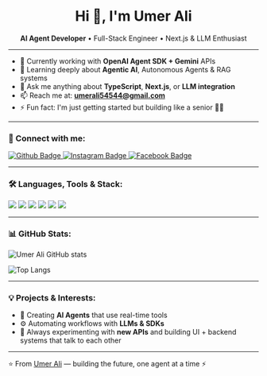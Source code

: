 <h1 align="center">Hi 👋, I'm Umer Ali</h1>

<p align="center">
  <b>AI Agent Developer</b> • Full-Stack Engineer • Next.js & LLM Enthusiast
</p>

---

- 🔭 Currently working with **OpenAI Agent SDK + Gemini** APIs
- 🌱 Learning deeply about **Agentic AI**, Autonomous Agents & RAG systems
- 💬 Ask me anything about **TypeScript**, **Next.js**, or **LLM integration**
- 📫 Reach me at: **umerali54544@gmail.com**
- ⚡ Fun fact: I'm just getting started but building like a senior 🧠💥

---

### 🚀 Connect with me:
<div id="badges">
  <a href="https://github.com/Umer-Ali7">
    <img src="https://img.shields.io/badge/Github-white?style=for-the-badge&logo=Github&logoColor=black" alt="Github Badge"/>
  </a>
  <a href="https://www.instagram.com/umer__alii7">
    <img src="https://img.shields.io/badge/Instagram-purple?style=for-the-badge&logo=instagram&logoColor=white" alt="Instagram Badge"/>
  </a>
  <a href="https://fb.com/umer.bon">
    <img src="https://img.shields.io/badge/Facebook-blue?style=for-the-badge&logo=facebook&logoColor=white" alt="Facebook Badge"/>
  </a>
</div>

---

### 🛠 Languages, Tools & Stack:
<div>
  <img src="https://img.shields.io/badge/Next.js-black?style=for-the-badge&logo=next.js&logoColor=white"/>
  <img src="https://img.shields.io/badge/TypeScript-blue?style=for-the-badge&logo=typescript&logoColor=white"/>
  <img src="https://img.shields.io/badge/TailwindCSS-06B6D4?style=for-the-badge&logo=tailwindcss&logoColor=white"/>
  <img src="https://img.shields.io/badge/Python-3776AB?style=for-the-badge&logo=python&logoColor=white"/>
  <img src="https://img.shields.io/badge/OpenAI-000000?style=for-the-badge&logo=openai&logoColor=white"/>
  <img src="https://img.shields.io/badge/Gemini-ff6f61?style=for-the-badge&logo=google&logoColor=white"/>
</div>

---

### 📊 GitHub Stats:
![Umer Ali GitHub stats](https://github-readme-stats.vercel.app/api?username=Umer-Ali7&show_icons=true&theme=tokyonight)

![Top Langs](https://github-readme-stats.vercel.app/api/top-langs/?username=Umer-Ali7&layout=compact&theme=tokyonight)

---

### 💡 Projects & Interests:
- 🧠 Creating **AI Agents** that use real-time tools
- ⚙️ Automating workflows with **LLMs & SDKs**
- 🧩 Always experimenting with **new APIs** and building UI + backend systems that talk to each other

---

⭐️ From [Umer Ali](https://github.com/Umer-Ali7) — building the future, one agent at a time ⚡
